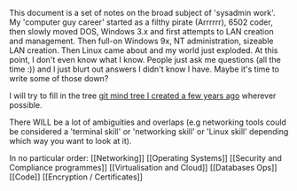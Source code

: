 This document is a set of notes on the broad subject of 'sysadmin work'.
My 'computer guy career' started as a filthy pirate (Arrrrrr), 6502 coder, then slowly moved DOS, Windows 3.x and first attempts to LAN creation and management. Then full-on Windows 9x, NT administration, sizeable LAN creation. Then Linux came about and my world just exploded. At this point, I don't even know what I know. People just ask me questions (all the time :)) and I just blurt out answers I didn't know I have. Maybe it's time to write some of those down?

I will try to fill in the tree [git mind tree I created a few years ago](https://gitmind.com/app/docs/mal7wcyw) wherever possible.

There WILL be a lot of ambiguities and overlaps (e.g networking tools could be considered a 'terminal skill' or 'networking skill' or 'Linux skill' depending which way you want to look at it).

In no particular order:
[[Networking]]
[[Operating Systems]]
[[Security and Compliance programmes]]
[[Virtualisation and Cloud]]
[[Databases Ops]]
[[Code]]
[[Encryption / Certificates]]


